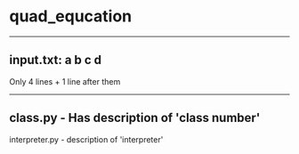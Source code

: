 # quad_equcation
---------------------------------------------
input.txt:
a
b
c
d
---------------------------------------------
Only 4 lines + 1 line after them

---------------------------------------------
class.py - Has description of 'class number'
---------------------------------------------

interpreter.py - description of 'interpreter'
